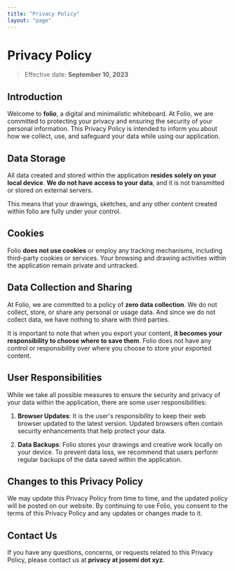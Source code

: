 ```yaml
---
title: "Privacy Policy"
layout: "page"
---
```


# Privacy Policy

> Effective date: **September 10, 2023**

## Introduction

Welcome to **folio**, a digital and minimalistic whiteboard. At Folio, we are committed to protecting your privacy and ensuring the security of your personal information. This Privacy Policy is intended to inform you about how we collect, use, and safeguard your data while using our application.

## Data Storage

All data created and stored within the application **resides solely on your local device**. **We do not have access to your data**, and it is not transmitted or stored on external servers.

This means that your drawings, sketches, and any other content created within folio are fully under your control.

## Cookies

Folio **does not use cookies** or employ any tracking mechanisms, including third-party cookies or services. Your browsing and drawing activities within the application remain private and untracked.

## Data Collection and Sharing

At Folio, we are committed to a policy of **zero data collection**. We do not collect, store, or share any personal or usage data. And since we do not collect data, we have nothing to share with third parties.

It is important to note that when you export your content, **it becomes your responsibility to choose where to save them**. Folio does not have any control or responsibility over where you choose to store your exported content.

## User Responsibilities

While we take all possible measures to ensure the security and privacy of your data within the application, there are some user responsibilities:

1. **Browser Updates**: It is the user's responsibility to keep their web browser updated to the latest version. Updated browsers often contain security enhancements that help protect your data.

2. **Data Backups**: Folio stores your drawings and creative work locally on your device. To prevent data loss, we recommend that users perform regular backups of the data saved within the application.

## Changes to this Privacy Policy

We may update this Privacy Policy from time to time, and the updated policy will be posted on our website. By continuing to use Folio, you consent to the terms of this Privacy Policy and any updates or changes made to it.

## Contact Us

If you have any questions, concerns, or requests related to this Privacy Policy, please contact us at **privacy at josemi dot xyz**.
